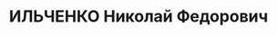 ---
title: ИЛЬЧЕНКО Николай Федорович
description: '1902 р. н., кол. с. Малі Хутори Вінницького р-ну, теп. у складі м. Вінниці,
  прож. м. Вінниця, українець, із селян, незакінчена вища, агроном облконтори насіннєвого
  фонду, одруж.

  Арешт. 12.10.1937 р. Звинувач. за ст. 54-7, 8, 11 КК УРСР. За вироком Верховного
  суду СРСР розстріляний 25.11.1937 р.

  Реабіл. 03.03.1960.'
---